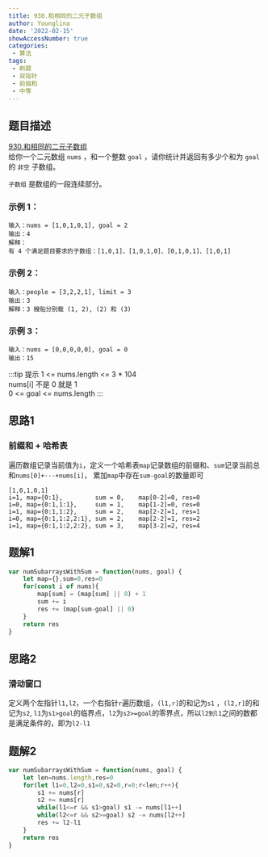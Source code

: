 ```yaml
---
title: 930.和相同的二元子数组
author: Younglina
date: '2022-02-15'
showAccessNumber: true
categories:
 - 算法
tags:
 - 刷题
 - 双指针
 - 前缀和
 - 中等
--- 
```

## 题目描述
[930.和相同的二元子数组](https://leetcode-cn.com/problems/binary-subarrays-with-sum/)  
给你一个二元数组 `nums` ，和一个整数 `goal` ，请你统计并返回有多少个和为 `goal` 的 `非空` 子数组。

`子数组` 是数组的一段连续部分。


### 示例 1：
```
输入：nums = [1,0,1,0,1], goal = 2  
输出：4  
解释：  
有 4 个满足题目要求的子数组：[1,0,1]、[1,0,1,0]、[0,1,0,1]、[1,0,1]
```

### 示例 2：
```
输入：people = [3,2,2,1], limit = 3  
输出：3  
解释：3 艘船分别载 (1, 2), (2) 和 (3)  
```

### 示例 3：
```
输入：nums = [0,0,0,0,0], goal = 0  
输出：15
```

:::tip 提示
1 <= nums.length <= 3 * 104  
nums[i] 不是 0 就是 1  
0 <= goal <= nums.length
:::

## 思路1
### 前缀和 + 哈希表
遍历数组记录当前值为`i`，定义一个哈希表`map`记录数组的前缀和、`sum`记录当前总和`nums[0]+···+nums[i]`，
累加`map`中存在`sum-goal`的数量即可  
```
[1,0,1,0,1]
i=1, map={0:1},         sum = 0,    map[0-2]=0, res=0  
i=0, map={0:1,1:1},     sum = 1,    map[1-2]=0, res=0  
i=1, map={0:1,1:2},     sum = 2,    map[2-2]=1, res=1  
i=0, map={0:1,1:2,2:1}, sum = 2,    map[2-2]=1, res=2  
i=1, map={0:1,1:2,2:2}, sum = 3,    map[3-2]=2, res=4  
```

## 题解1
```javascript
var numSubarraysWithSum = function(nums, goal) {
    let map={},sum=0,res=0
    for(const i of nums){
        map[sum] = (map[sum] || 0) + 1
        sum += i
        res += (map[sum-goal] || 0)
    }
    return res
}
```

## 思路2
### 滑动窗口
定义两个左指针`l1,l2`，一个右指针`r`遍历数组，`(l1,r]`的和记为`s1` ，`(l2,r]`的和记为`s2`,
`l1`为`s1>goal`的临界点，`l2`为`s2>=goal`的零界点，所以`l2到l1`之间的数都是满足条件的，即为`l2-l1`    

## 题解2
```javascript
var numSubarraysWithSum = function(nums, goal) {
    let len=nums.length,res=0
    for(let l1=0,l2=0,s1=0,s2=0,r=0;r<len;r++){
        s1 += nums[r]
        s2 += nums[r]
        while(l1<=r && s1>goal) s1 -= nums[l1++]
        while(l2<=r && s2>=goal) s2 -= nums[l2++]
        res += l2-l1
    }
    return res
}
```